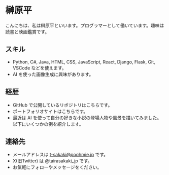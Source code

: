 # 榊原平

こんにちは、私は榊原平といいます。プログラマーとして働いています。趣味は読書と映画鑑賞です。

## スキル

- Python, C#, Java, HTML, CSS, JavaScript, React, Django, Flask, Git, VSCode などを使えます。
- AI を使った画像生成に興味があります。

## 経歴

- GitHub で公開しているリポジトリはこちらです。
- ポートフォリオサイトはこちらです。
- 最近は AI を使って自分の好きな小説の登場人物や風景を描いてみました。以下にいくつかの例を紹介します。

## 連絡先

- メールアドレスは t-sakaki@poohmie.jp です。
- X(旧Twitter) は @tairasakaki_jp です。
- お気軽にフォローやメッセージをください。


<!--
**t-sakaki/t-sakaki** is a ✨ _special_ ✨ repository because its `README.md` (this file) appears on your GitHub profile.

Here are some ideas to get you started:

- 🔭 I’m currently working on ...
- 🌱 I’m currently learning ...
- 👯 I’m looking to collaborate on ...
- 🤔 I’m looking for help with ...
- 💬 Ask me about ...
- 📫 How to reach me: ...
- 😄 Pronouns: ...
- ⚡ Fun fact: ...
-->
